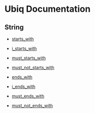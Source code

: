 Ubiq Documentation
======


String
-------- 

* [starts_with](./string/starts_with.md)
* [i_starts_with](./string/i_starts_with.md)
* [must_starts_with](./string/must_starts_with.md)
* [must_not_starts_with](./string/must_not_starts_with.md)

* [ends_with](./string/ends_with.md)
* [i_ends_with](./string/i_ends_with.md)
* [must_ends_with](./string/must_ends_with.md)
* [must_not_ends_with](./string/must_not_ends_with.md)


